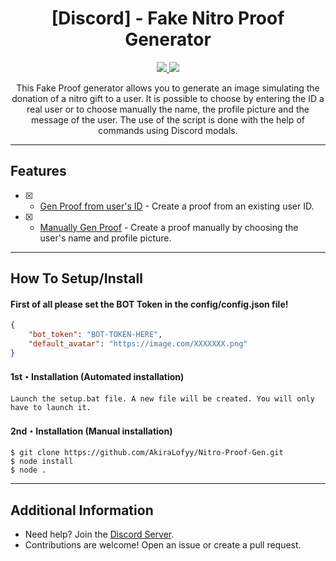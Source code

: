 <h1 align="center">[Discord] - Fake Nitro Proof Generator</h1>
<p align="center">
  <a href="https://nodejs.org">
    <img src="https://img.shields.io/badge/Node.Js-22.15.1-informational.svg">
  </a>
  <a href="https://github.com/AkiraLofyy">
    <img src="https://img.shields.io/github/repo-size/AkiraLofyy/Nitro-Proof-Gen.svg?label=Repo%20size&style=flat-square">
  </a>
</p>

<p align="center">
  This Fake Proof generator allows you to generate an image simulating the donation of a nitro gift to a user. It is possible to choose by entering the ID a real user or to choose manually the name, the profile picture and the message of the user. The use of the script is done with the help of commands using Discord modals.
</p>

---

## Features

- [x] - [Gen Proof from user's ID](https://github.com/AkiraLofyy/Nitro-Proof-Gen) - Create a proof from an existing user ID.
- [x] - [Manually Gen Proof](https://github.com/AkiraLofyy/Nitro-Proof-Gen) - Create a proof manually by choosing the user's name and profile picture.

---

## How To Setup/Install

#### First of all please set the BOT Token in the config/config.json file!
```json
{
    "bot_token": "BOT-TOKEN-HERE",
    "default_avatar": "https://image.com/XXXXXXX.png"
}
```

#### 1st・Installation (Automated installation)
```
Launch the setup.bat file. A new file will be created. You will only have to launch it.
```

#### 2nd・Installation (Manual installation)
```
$ git clone https://github.com/AkiraLofyy/Nitro-Proof-Gen.git
$ node install
$ node .
```

---

## Additional Information
- Need help? Join the [Discord Server](https://discord.gg/lofy).
- Contributions are welcome! Open an issue or create a pull request.
